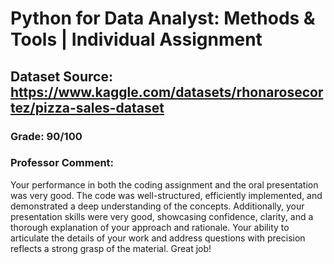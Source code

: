 # Python for Data Analyst: Methods & Tools | Individual Assignment
## Dataset Source: https://www.kaggle.com/datasets/rhonarosecortez/pizza-sales-dataset
### Grade: 90/100
### Professor Comment: 
Your performance in both the coding assignment and the oral presentation was very good. The code was well-structured, efficiently implemented, and demonstrated a deep understanding of the concepts. Additionally, your presentation skills were very good, showcasing confidence, clarity, and a thorough explanation of your approach and rationale. Your ability to articulate the details of your work and address questions with precision reflects a strong grasp of the material. Great job!
